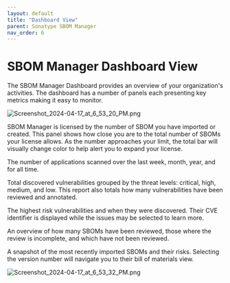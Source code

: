 ```yaml
---
layout: default
title: "Dashboard View"
parent: Sonatype SBOM Manager
nav_order: 6
---
```


# SBOM Manager Dashboard View

The SBOM Manager Dashboard provides an overview of your organization's activities. The dashboard has a number of panels each presenting key metrics making it easy to monitor.

![Screenshot_2024-04-17_at_6_53_20_PM.png](/docs-at-surgery-poc/assets/images/uuid-16d76b3c-6bd7-1b32-444f-0299b915ba24.png)

SBOM Manager is licensed by the number of SBOM you have imported or created. This panel shows how close you are to the total number of SBOMs your license allows. As the number approaches your limit, the total bar will visually change color to help alert you to expand your license.

The number of applications scanned over the last week, month, year, and for all time.

Total discovered vulnerabilities grouped by the threat levels: critical, high, medium, and low. This report also totals how many vulnerabilities have been reviewed and annotated.

The highest risk vulnerabilities and when they were discovered. Their CVE identifier is displayed while the issues may be selected to learn more.

An overview of how many SBOMs have been reviewed, those where the review is incomplete, and which have not been reviewed.

A snapshot of the most recently imported SBOMs and their risks. Selecting the version number will navigate you to their bill of materials view.

![Screenshot_2024-04-17_at_6_53_32_PM.png](/docs-at-surgery-poc/assets/images/uuid-33a31e99-123a-340e-1dbc-040d3fbe14cb.png)
